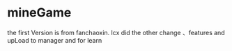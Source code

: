 # mineGame
the first Version is from fanchaoxin. 
lcx  did the other  change 、features and upLoad to manager  and for learn
